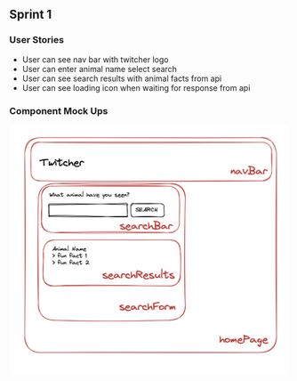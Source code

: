 ## Sprint 1

### User Stories

- User can see nav bar with twitcher logo
- User can enter animal name select search
- User can see search results with animal facts from api
- User can see loading icon when waiting for response from api

### Component Mock Ups

![alt text](sprint1MockUp.png)

